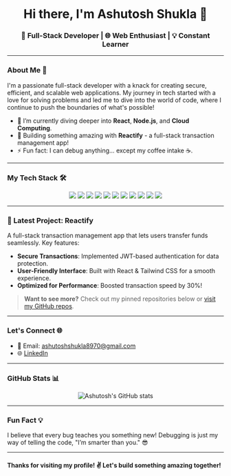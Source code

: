<h1 align="center">Hi there, I'm Ashutosh Shukla 👋</h1>
<h3 align="center">🚀 Full-Stack Developer | 🌐 Web Enthusiast | 💡 Constant Learner</h3>

---

### About Me 🚀
I'm a passionate full-stack developer with a knack for creating secure, efficient, and scalable web applications. My journey in tech started with a love for solving problems and led me to dive into the world of code, where I continue to push the boundaries of what's possible!

- 🌱 I’m currently diving deeper into **React**, **Node.js**, and **Cloud Computing**.
- 🔭 Building something amazing with **Reactify** - a full-stack transaction management app!
- ⚡ Fun fact: I can debug anything… except my coffee intake ☕️.

---

### My Tech Stack 🛠️
<p align="center">
  <img src="https://img.shields.io/badge/JavaScript-F7DF1E?style=for-the-badge&logo=javascript&logoColor=black">
  <img src="https://img.shields.io/badge/TypeScript-3178C6?style=for-the-badge&logo=typescript&logoColor=white">
  <img src="https://img.shields.io/badge/Node.js-339933?style=for-the-badge&logo=nodedotjs&logoColor=white">
  <img src="https://img.shields.io/badge/React-61DAFB?style=for-the-badge&logo=react&logoColor=black">
  <img src="https://img.shields.io/badge/Express.js-000000?style=for-the-badge&logo=express&logoColor=white">
  <img src="https://img.shields.io/badge/MongoDB-47A248?style=for-the-badge&logo=mongodb&logoColor=white">
  <img src="https://img.shields.io/badge/Tailwind_CSS-38B2AC?style=for-the-badge&logo=tailwind-css&logoColor=white">
  <img src="https://img.shields.io/badge/Docker-2496ED?style=for-the-badge&logo=docker&logoColor=white">
  <img src="https://img.shields.io/badge/Python-3776AB?style=for-the-badge&logo=python&logoColor=white">
  <img src="https://img.shields.io/badge/Java-007396?style=for-the-badge&logo=java&logoColor=white">
  <img src="https://img.shields.io/badge/C-00599C?style=for-the-badge&logo=c&logoColor=white">
</p>

---

### 🚀 Latest Project: Reactify
A full-stack transaction management app that lets users transfer funds seamlessly. Key features:
- **Secure Transactions**: Implemented JWT-based authentication for data protection.
- **User-Friendly Interface**: Built with React & Tailwind CSS for a smooth experience.
- **Optimized for Performance**: Boosted transaction speed by 30%!

> **Want to see more?** Check out my pinned repositories below or [visit my GitHub repos](https://github.com/Ashutosh-Shukla-036?tab=repositories).

---

### Let's Connect 🌐
- 📧 Email: [ashutoshshukla8970@gmail.com](mailto:ashutoshshukla8970@gmail.com)
- 🌐 [LinkedIn](https://www.linkedin.com/in/ashutosh-shukla)

---

### GitHub Stats 📊
<p align="center">
  <img src="https://github-readme-stats.vercel.app/api?username=Ashutosh-Shukla-036&show_icons=true&theme=tokyonight&hide=issues&count_private=true&include_all_commits=true&langs_count=10" alt="Ashutosh's GitHub stats">
</p>

---

### Fun Fact 💡
I believe that every bug teaches you something new! Debugging is just my way of telling the code, "I’m smarter than you." 😎

---

#### Thanks for visiting my profile! ✌️ Let's build something amazing together!
